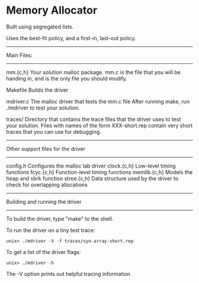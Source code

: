 # Memory Allocator

Built using segregated lists. 

Uses the best-fit policy, and a first-in, last-out policy.

***********
Main Files:
***********

mm.{c,h}
        Your solution malloc package. mm.c is the file that you
        will be handing in, and is the only file you should modify.

Makefile
        Builds the driver 

mdriver.c
        The malloc driver that tests the mm.c file
        After running make, run ./mdriver to test
        your solution. 

traces/
	Directory that contains the trace files that the driver uses
	to test your solution. Files with names of the form XXX-short.rep
	contain very short traces that you can use for debugging.

**********************************
Other support files for the driver
**********************************
config.h	Configures the malloc lab driver
clock.{c,h}	Low-level timing functions
fcyc.{c,h}	Function-level timing functions
memlib.{c,h}	Models the heap and sbrk function
stree.{c,h}     Data structure used by the driver to check for
		overlapping allocations

*******************************
Building and running the driver
*******************************
To build the driver, type "make" to the shell.

To run the driver on a tiny test trace:

	unix> ./mdriver -V -f traces/syn-array-short.rep

To get a list of the driver flags:

	unix> ./mdriver -h

The -V option prints out helpful tracing information
